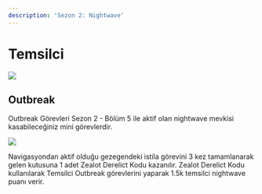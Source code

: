 ```yaml
---
description: 'Sezon 2: Nightwave'
---
```


# Temsilci

![](https://imgbbb.com/images/2020/02/29/assets_-lgoamcq2h0squvaydqb_-lmrst1orqcdindsuoms_-lmrsub5zhoore5qnnx7_image.png)

## Outbreak <a id="outbreak"></a>

Outbreak Görevleri Sezon 2 - Bölüm 5 ile aktif olan nightwave mevkisi kasabileceğiniz mini görevlerdir.

![](https://imgbbb.com/images/2020/02/29/assets_-lgoamcq2h0squvaydqb_-lo0nsangrcl4da_3xl9_-lo0pw6eftmw-porz5ac_image.png)

Navigasyondan aktif olduğu gezegendeki istila görevini 3 kez tamamlanarak gelen kutusuna 1 adet Zealot Derelict Kodu kazanılır. Zealot Derelict Kodu kullanılarak Temsilci Outbreak görevlerini yaparak 1.5k temsilci nightwave puanı verir.

